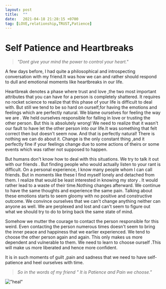 ```yaml
---
layout: post
title:  ""
date:   2021-04-18 21:28:15 +0700
tag: [LOVE,relationship,TRUST,Patience]
---
```


# Self Patience and Heartbreaks

>*"Dont give your mind the power to control your heart."*

A few days before, I had quite a philosophical and introspecting conversation with my friend.It was how we can and rather should respond to dull and emotional moments like heartbreaks in our life.


Heartbreak denotes a phase where trust and love ,the two most important attributes that you can have for a person is completely shattered. It requires no rocket science to realize that this phase of your life is difficult to deal with. But still we tend to be so hard on ourself,for having the emotions and feelings which are perfectly natural. We blame ourselves for feeling the way we are .  We held ourselves responsible for falling in love or trusting the other person. But this is absolutely wrong!
We need to realize that it wasn't our fault to have let the other person into our life.It was something that felt correct then but doesn't seem now. And that is perfectly natural! There is nothing we can do about it.
Change is the only constant thing ,and it perfectly fine if your feelings change due to some actions of theirs or some events which was rather not supposed to happen.


But humans don't know how to deal with this situations. We try to talk it out with our friends . 
But finding people who would actually listen to your rant is difficult. On a personal experience,  I know many people whom I can call friends.
But in moments like these I find myself lonely and detached from them.
I realize that would be least interested in knowing my story .
It would rather lead to a waste of their time.Nothing changes afterward. We continue to have the same thoughts and experience the same pain.
Talking about these emotions starts to seem gloomy with no positive and constructive outcome.
We convince ourselves that we can't change anything neither can anyone as well. 
We are perplexed and lost and can't seem to figure out what we should try to do to bring back the same state of mind.



Somehow we mutter the courage to contact the person responsible for this weird. Even contacting the person numerous times doesn't seem to bring the inner peace and happiness that we earlier experienced.
We tend to choose the other person again and again. This only makes us more dependent and vulnerable to them. We need to learn to choose ourself .This will make us more liberated and hence more confident.


It is in such moments of guilt ,pain and sadness that we need to have self-patience and heel ourselves with time.

>*So in the words of my friend  " It is Patience and Pain we choose."*





!["heal"](https://www.essentiallifeskills.net/image-files/patience-tips.jpg)

